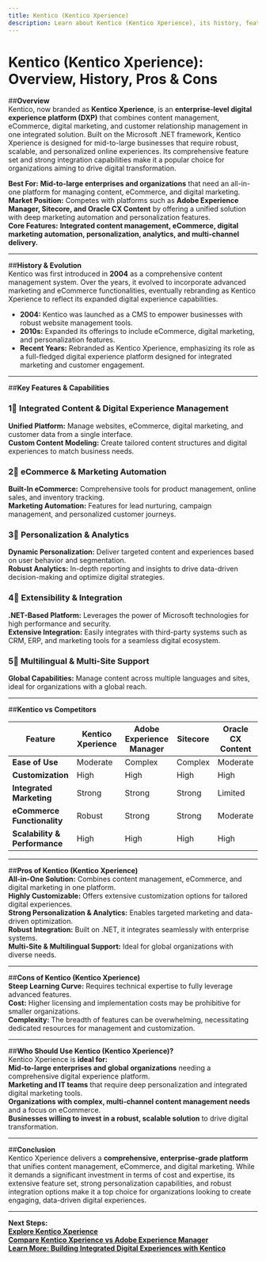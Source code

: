 ```yaml
---
title: Kentico (Kentico Xperience)
description: Learn about Kentico (Kentico Xperience), its history, features, and how it compares to other enterprise content management platforms.
---
```


# **Kentico (Kentico Xperience): Overview, History, Pros & Cons**

##**Overview**  
Kentico, now branded as **Kentico Xperience**, is an **enterprise-level digital experience platform (DXP)** that combines content management, eCommerce, digital marketing, and customer relationship management in one integrated solution. Built on the Microsoft .NET framework, Kentico Xperience is designed for mid-to-large businesses that require robust, scalable, and personalized online experiences. Its comprehensive feature set and strong integration capabilities make it a popular choice for organizations aiming to drive digital transformation.

 **Best For:** **Mid-to-large enterprises and organizations** that need an all-in-one platform for managing content, eCommerce, and digital marketing.  
 **Market Position:** Competes with platforms such as **Adobe Experience Manager, Sitecore, and Oracle CX Content** by offering a unified solution with deep marketing automation and personalization features.  
 **Core Features:** **Integrated content management, eCommerce, digital marketing automation, personalization, analytics, and multi-channel delivery.**

---

##**History & Evolution**  
Kentico was first introduced in **2004** as a comprehensive content management system. Over the years, it evolved to incorporate advanced marketing and eCommerce functionalities, eventually rebranding as Kentico Xperience to reflect its expanded digital experience capabilities.

- **2004:** Kentico was launched as a CMS to empower businesses with robust website management tools.
- **2010s:** Expanded its offerings to include eCommerce, digital marketing, and personalization features.
- **Recent Years:** Rebranded as Kentico Xperience, emphasizing its role as a full-fledged digital experience platform designed for integrated marketing and customer engagement.

---

##**Key Features & Capabilities**

### **1⃣ Integrated Content & Digital Experience Management**  
 **Unified Platform:** Manage websites, eCommerce, digital marketing, and customer data from a single interface.  
 **Custom Content Modeling:** Create tailored content structures and digital experiences to match business needs.

### **2⃣ eCommerce & Marketing Automation**  
 **Built-In eCommerce:** Comprehensive tools for product management, online sales, and inventory tracking.  
 **Marketing Automation:** Features for lead nurturing, campaign management, and personalized customer journeys.

### **3⃣ Personalization & Analytics**  
 **Dynamic Personalization:** Deliver targeted content and experiences based on user behavior and segmentation.  
 **Robust Analytics:** In-depth reporting and insights to drive data-driven decision-making and optimize digital strategies.

### **4⃣ Extensibility & Integration**  
 **.NET-Based Platform:** Leverages the power of Microsoft technologies for high performance and security.  
 **Extensive Integration:** Easily integrates with third-party systems such as CRM, ERP, and marketing tools for a seamless digital ecosystem.

### **5⃣ Multilingual & Multi-Site Support**  
 **Global Capabilities:** Manage content across multiple languages and sites, ideal for organizations with a global reach.

---

##**Kentico vs Competitors**

| Feature                   | Kentico Xperience   | Adobe Experience Manager | Sitecore            | Oracle CX Content  |
|---------------------------|---------------------|--------------------------|---------------------|--------------------|
| **Ease of Use**           |  Moderate         |  Complex               |  Complex           |  Moderate         |
| **Customization**         |  High            |  High                  |  High             |  High            |
| **Integrated Marketing**  |  Strong          |  Strong                |  Strong           |  Limited          |
| **eCommerce Functionality** |  Robust        |  Strong                |  Strong           |  Moderate         |
| **Scalability & Performance** |  High      |  High                  |  High             |  High            |

---

##**Pros of Kentico (Kentico Xperience)**  
 **All-in-One Solution:** Combines content management, eCommerce, and digital marketing in one platform.  
 **Highly Customizable:** Offers extensive customization options for tailored digital experiences.  
 **Strong Personalization & Analytics:** Enables targeted marketing and data-driven optimization.  
 **Robust Integration:** Built on .NET, it integrates seamlessly with enterprise systems.  
 **Multi-Site & Multilingual Support:** Ideal for global organizations with diverse needs.

---

##**Cons of Kentico (Kentico Xperience)**  
 **Steep Learning Curve:** Requires technical expertise to fully leverage advanced features.  
 **Cost:** Higher licensing and implementation costs may be prohibitive for smaller organizations.  
 **Complexity:** The breadth of features can be overwhelming, necessitating dedicated resources for management and customization.

---

##**Who Should Use Kentico (Kentico Xperience)?**  
Kentico Xperience is **ideal for:**  
 **Mid-to-large enterprises and global organizations** needing a comprehensive digital experience platform.  
 **Marketing and IT teams** that require deep personalization and integrated digital marketing tools.  
 **Organizations with complex, multi-channel content management needs** and a focus on eCommerce.  
 **Businesses willing to invest in a robust, scalable solution** to drive digital transformation.

---

##**Conclusion**  
Kentico Xperience delivers a **comprehensive, enterprise-grade platform** that unifies content management, eCommerce, and digital marketing. While it demands a significant investment in terms of cost and expertise, its extensive feature set, strong personalization capabilities, and robust integration options make it a top choice for organizations looking to create engaging, data-driven digital experiences.

---

 **Next Steps:**  
 **[Explore Kentico Xperience](https://www.kentico.com/)**  
 **[Compare Kentico Xperience vs Adobe Experience Manager](#)**  
 **[Learn More: Building Integrated Digital Experiences with Kentico](#)**
